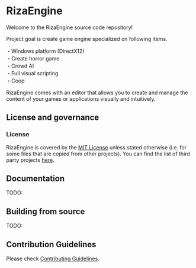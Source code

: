 # RizaEngine

Welcome to the RizaEngine source code repository!

Project goal is create game engine specialized on following items.

・Windows platform (DirectX12)  
・Create horror game  
・Crowd AI   
・Full visual scripting  
・Coop  

RizaEngine comes with an editor that allows you to create and manage the content of your games or applications visually and intuitively.


## License and governance

### License
RizaEngine is covered by the [MIT License](LICENSE.md) unless stated otherwise (i.e. for some files that are copied from other projects).
You can find the list of third party projects [here](THIRD%20PARTY.md).

## Documentation
TODO:

## Building from source

TODO:

## Contribution Guidelines

Please check [Contributing Guidelines](docs/CONTRIBUTING.md).
